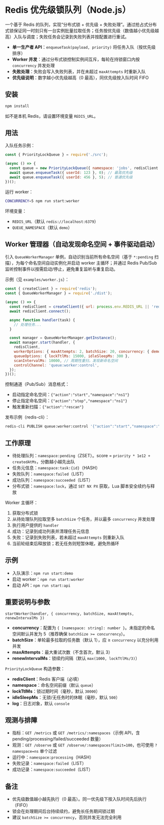 # Redis 优先级锁队列（Node.js）

一个基于 Redis 的队列，实现“分布式锁 + 优先级 + 失败处理”。通过抢占式分布式锁保证同一时刻只有一台实例批量拉取任务；任务按优先级（数值越小优先级越高）入队与调度；失败任务会记录到失败列表并按配置进行重试。

- **单一生产者 API**：`enqueueTask(payload, priority)` 将任务入队（按优先级排序）
- **Worker 并发**：通过分布式锁控制实例间互斥，每轮在持锁窗口内按 `concurrency` 并发处理
- **失败处理**：失败会写入失败列表，并在未超过 `maxAttempts` 时重新入队
- **优先级说明**：数字越小优先级越高（0 最高），同优先级按入队时间 FIFO

## 安装

```bash
npm install
```

如不是本机 Redis，请设置环境变量 `REDIS_URL`。

## 用法

入队任务示例：

```js
const { PriorityLockQueue } = require('./src');

(async () => {
  const queue = new PriorityLockQueue({ namespace: 'jobs', redisClient /* 传入 redis 客户端 */ });
  await queue.enqueueTask({ userId: 123 }, 0); // 最高优先级
  await queue.enqueueTask({ userId: 456 }, 5); // 普通优先级
})();
```

运行 worker：

```bash
CONCURRENCY=5 npm run start:worker
```

环境变量：

- `REDIS_URL`（默认 `redis://localhost:6379`）
- `QUEUE_NAMESPACE`（默认 `demo`）

## Worker 管理器（自动发现命名空间 + 事件驱动启动）

引入 `QueueWorkerManager` 单例，自动识别当前所有命名空间（基于 `*:pending` 扫描），为每个命名空间自动实例化并启动 worker 主循环；并通过 Redis Pub/Sub 监听控制事件以按需启动/停止，避免重复监听与重复启动。

示例（见 `examples/worker.js`）：

```js
const { createClient } = require('redis');
const { QueueWorkerManager } = require('./dist');

(async () => {
  const redisClient = createClient({ url: process.env.REDIS_URL || 'redis://localhost:6379' });
  await redisClient.connect();

  async function handler(task) {
    // 处理任务...
  }

  const manager = QueueWorkerManager.getInstance();
  await manager.start(handler, {
    redisClient,
    workerOptions: { maxAttempts: 2, batchSize: 20, concurrency: { demo: 5 } },
    queueOptions: { lockTtlMs: 15000, idleSleepMs: 300 },
    scanIntervalMs: 10000, // 周期性重扫，发现新命名空间
    controlChannel: 'queue:worker:control',
  });
})();
```

控制通道（Pub/Sub）消息格式：

- 启动指定命名空间：`{"action":"start","namespace":"ns1"}`
- 停止指定命名空间：`{"action":"stop","namespace":"ns1"}`
- 触发重新扫描：`{"action":"rescan"}`

发布示例（redis-cli）：

```bash
redis-cli PUBLISH queue:worker:control '{"action":"start","namespace":"demo"}'
```

## 工作原理

- 待处理队列：`namespace:pending`（ZSET）。score = `priority * 1e12 + createdAtMs`，分数越小越先出队
- 任务元信息：`namespace:task:{id}`（HASH）
- 失败队列：`namespace:failed`（LIST）
- 成功队列：`namespace:succeeded`（LIST）
- 分布式锁：`namespace:lock`，通过 `SET NX PX` 获取，Lua 脚本安全续约与释放

Worker 主循环：

1. 获取分布式锁
2. 从待处理队列拉取至多 `batchSize` 个任务，并以最多 `concurrency` 并发处理
3. 执行用户提供的 `handler`
4. 成功：记录到成功列表并清理任务元信息
5. 失败：记录到失败列表，若未超过 `maxAttempts` 则重新入队
6. 当前轮结束后释放锁；若无任务则短暂休眠，避免热循环

## 示例

- 入队演示：`npm run start:demo`
- 启动 worker：`npm run start:worker`
- 启动 API：`npm run start:api`

## 重要说明与参数

`startWorker(handler, { concurrency, batchSize, maxAttempts, renewIntervalMs })`

- **concurrency**：配置为 `{ [namespace: string]: number }`。未指定的命名空间默认并发为 5（推荐确保 `batchSize >= concurrency`）。
- **batchSize**：单轮最多拉取的任务数（默认 1），应 ≥ `concurrency` 以充分利用并发
- **maxAttempts**：最大重试次数（不含首次，默认 3）
- **renewIntervalMs**：锁续约间隔（默认 `max(1000, lockTtlMs/3)`）

`PriorityLockQueue` 构造参数：

- **redisClient**：Redis 客户端（必填）
- **namespace**：命名空间前缀（默认 `queue`）
- **lockTtlMs**：锁过期时间（毫秒，默认 `30000`）
- **idleSleepMs**：无锁/无任务时的休眠（毫秒，默认 `500`）
- **log**：日志对象，默认 `console`

## 观测与排障

- 指标：`GET /metrics` 或 `GET /metrics/:namespaces`（示例 API，含 pending/processing/failed/succeeded 数量）
- 观测：`GET /observe` 或 `GET /observe/:namespaces?limit=100`，也可使用 `?namespace=ns` 单个过滤
- 运行中：`namespace:processing`（HASH）
- 失败记录：`namespace:failed`（LIST）
- 成功记录：`namespace:succeeded`（LIST）

## 备注

- 优先级数值越小越先执行（0 最高）。同一优先级下按入队时间先后执行（FIFO）
- 锁会在处理期间后台持续续约，避免长任务期间锁过期
- 建议 `batchSize >= concurrency`，否则并发无法完全利用